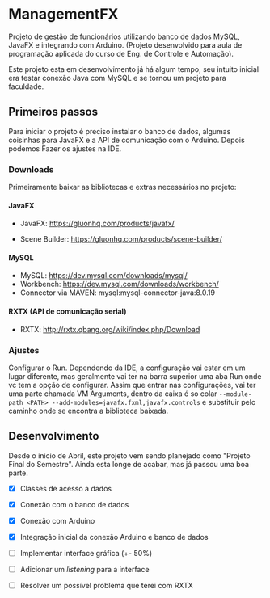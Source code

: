# ManagementFX

Projeto de gestão de funcionários utilizando banco de dados MySQL, JavaFX e integrando com Arduino. (Projeto desenvolvido para aula de programação aplicada do curso de Eng. de Controle e Automação).

Este projeto esta em desenvolvimento já há algum tempo, seu intuito inicial era testar conexão Java com MySQL e se tornou um projeto para faculdade.

## Primeiros passos

Para iniciar o projeto é preciso instalar o banco de dados, algumas coisinhas para JavaFX e a API de comunicação com o Arduino. Depois podemos Fazer os ajustes na IDE.

### Downloads

Primeiramente baixar as bibliotecas e extras necessários no projeto: 

#### JavaFX

- JavaFX: https://gluonhq.com/products/javafx/

- Scene Builder: https://gluonhq.com/products/scene-builder/

#### MySQL

- MySQL: https://dev.mysql.com/downloads/mysql/
- Workbench: https://dev.mysql.com/downloads/workbench/
- Connector via MAVEN: mysql:mysql-connector-java:8.0.19

#### RXTX (API de comunicação serial)

- RXTX: http://rxtx.qbang.org/wiki/index.php/Download

### Ajustes

Configurar o Run. Dependendo da IDE, a configuração vai estar em um lugar diferente, mas geralmente vai ter na barra superior uma aba Run onde vc tem a opção de configurar.
Assim que entrar nas configurações, vai ter uma parte chamada VM Arguments, dentro da caixa é so colar `--module-path <PATH> --add-modules=javafx.fxml,javafx.controls` e substituir <PATH> pelo caminho onde se encontra a biblioteca baixada.

## Desenvolvimento

Desde o inicio de Abril, este projeto vem sendo planejado como "Projeto Final do Semestre". Ainda esta longe de acabar, mas já passou uma boa parte.

-[x] Classes de acesso a dados

-[x] Conexão com o banco de dados

-[x] Conexão com Arduino

-[x] Integração inicial da conexão Arduino e banco de dados

-[ ] Implementar interface gráfica (+- 50%)

-[ ] Adicionar um _listening_ para a interface

-[ ] Resolver um possível problema que terei com RXTX
